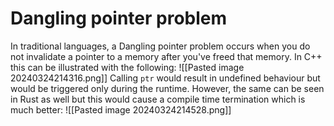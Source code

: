 # Dangling pointer problem
 In traditional languages, a Dangling pointer problem occurs when you do not invalidate a pointer to a memory after you've freed that memory.
 In C++ this can be illustrated with the following:
 ![[Pasted image 20240324214316.png]]
 Calling `ptr` would result in undefined behaviour but would be triggered only during the runtime. 
 However, the same can be seen in Rust as well but this would cause a compile time termination which is much better:
 ![[Pasted image 20240324214528.png]]